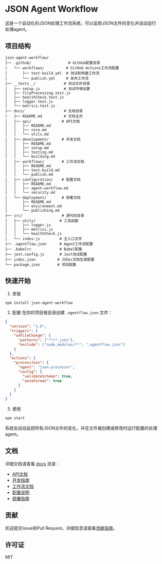 # JSON Agent Workflow

这是一个自动化的JSON处理工作流系统，可以监控JSON文件的变化并自动运行处理agent。

## 项目结构

```
json-agent-workflow/
├── .github/                 # GitHub配置目录
│   └── workflows/          # GitHub Actions工作流配置
│       ├── test-build.yml  # 测试和构建工作流
│       └── publish.yml     # 发布工作流
├── __tests__/             # 测试文件目录
│   ├── setup.js           # 测试环境设置
│   ├── fileProcessing.test.js
│   ├── healthCheck.test.js
│   ├── logger.test.js
│   └── metrics.test.js
├── docs/                  # 文档目录
│   ├── README.md          # 文档主页
│   ├── api/              # API文档
│   │   ├── README.md
│   │   ├── core.md
│   │   └── utils.md
│   ├── development/      # 开发文档
│   │   ├── README.md
│   │   ├── setup.md
│   │   ├── testing.md
│   │   └── building.md
│   ├── workflows/        # 工作流文档
│   │   ├── README.md
│   │   ├── test-build.md
│   │   └── publish.md
│   ├── configuration/    # 配置文档
│   │   ├── README.md
│   │   ├── agent-workflow.md
│   │   └── security.md
│   └── deployment/       # 部署文档
│       ├── README.md
│       ├── environment.md
│       └── publishing.md
├── src/                  # 源代码目录
│   ├── utils/           # 工具函数
│   │   ├── logger.js
│   │   ├── metrics.js
│   │   └── healthCheck.js
│   └── index.js         # 主入口文件
├── .agentflow.json      # Agent工作流配置
├── .babelrc             # Babel配置
├── jest.config.js       # Jest测试配置
├── jsdoc.json          # JSDoc文档生成配置
└── package.json        # 项目配置
```

## 快速开始

1. 安装
```bash
npm install json-agent-workflow
```

2. 配置
在你的项目根目录创建 `.agentflow.json` 文件：

```json
{
  "version": "1.0",
  "triggers": {
    "onFileChange": {
      "patterns": ["**/*.json"],
      "exclude": ["node_modules/**", ".agentflow.json"]
    }
  },
  "actions": {
    "processJson": {
      "agent": "json-processor",
      "config": {
        "validateSchema": true,
        "autoFormat": true
      }
    }
  }
}
```

3. 使用
```bash
npm start
```

系统会自动监控所有JSON文件的变化，并在文件被创建或修改时运行配置的处理agent。

## 文档

详细文档请查看 [docs](./docs/README.md) 目录：

- [API文档](./docs/api/README.md)
- [开发指南](./docs/development/README.md)
- [工作流文档](./docs/workflows/README.md)
- [配置说明](./docs/configuration/README.md)
- [部署指南](./docs/deployment/README.md)

## 贡献

欢迎提交Issue和Pull Request。详细信息请查看[贡献指南](./docs/development/README.md)。

## 许可证

MIT
